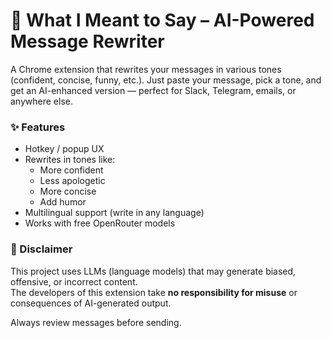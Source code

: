# 🧠 What I Meant to Say – AI-Powered Message Rewriter

A Chrome extension that rewrites your messages in various tones (confident, concise, funny, etc.). Just paste your message, pick a tone, and get an AI-enhanced version — perfect for Slack, Telegram, emails, or anywhere else.

### ✨ Features

- Hotkey / popup UX
- Rewrites in tones like:
  - More confident
  - Less apologetic
  - More concise
  - Add humor
- Multilingual support (write in any language)
- Works with free OpenRouter models

### 📄 Disclaimer

This project uses LLMs (language models) that may generate biased, offensive, or incorrect content.  
The developers of this extension take **no responsibility for misuse** or consequences of AI-generated output.

Always review messages before sending.